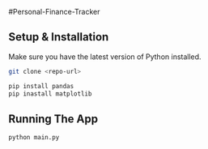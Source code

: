 #Personal-Finance-Tracker

## Setup & Installation

Make sure you have the latest version of Python installed.

```bash
git clone <repo-url>
```

```bash
pip install pandas
pip inastall matplotlib
```

## Running The App

```bash
python main.py
```
